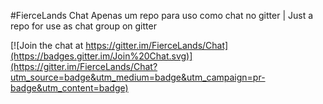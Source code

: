 #FierceLands Chat
Apenas um repo para uso como chat no gitter | Just a repo for use as chat group on gitter

[![Join the chat at https://gitter.im/FierceLands/Chat](https://badges.gitter.im/Join%20Chat.svg)](https://gitter.im/FierceLands/Chat?utm_source=badge&utm_medium=badge&utm_campaign=pr-badge&utm_content=badge) 


